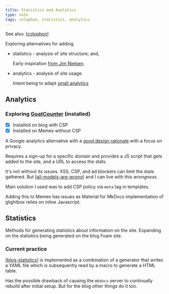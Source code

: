 ```yaml
---
title: Statistics and Analytics
type: note
tags: colophon, statistics, analytics
---
```


See also: [[colophon]]

Exploring alternatives for adding

- statistics - analysis of site structure; and,

    Early inspiration [from Jim Nielsen](https://blog.jim-nielsen.com/about/internal-links/).
- analytics - analysis of site usage.

    Intent being to adapt [small analytics](https://benhoyt.com/writings/the-small-web-is-beautiful/#small-analytics)

## Analytics

### Exploring [GoatCounter](https://www.goatcounter.com) (installed)

- [x] Installed on blog with CSP
- [x] Installed on Memex without CSP

A Google analytics alternative with a [good design rationale](https://www.goatcounter.com/why) with a focus on privacy.

Requires a sign-up for a specific domain and provides a JS script that gets added to the site, and a URL to access the stats.

It's not without its issues. XSS, CSP, and ad blockers can limit the stats gathered. But [[all-models-are-wrong]] and I can live with this _wrongness_.

Main solution I used was to add CSP policy via `meta` tag in templates.

Adding this to Memex has issues as Material for MkDocs implementation of glightbox relies on inline Javascript.

## Statistics

Methods for generating statistics about information on the site. Expanding on the statistics being generated on the blog Foam site.

### Current practice

[[blog-statistics]] is implemented as a combination of a generator that writes a YAML file which is subsequently read by a macro to generate a HTML table.

Has the possible drawback of causing the `mkdocs` server to continually rebuild after initial setup. But for the blog other things do it too.








[//begin]: # "Autogenerated link references for markdown compatibility"
[colophon]: colophon "About (Colophon)"
[all-models-are-wrong]: ../sense/Teaching/all-models-are-wrong "All models are wrong"
[blog-statistics]: blog-statistics "Blog Statistics"
[//end]: # "Autogenerated link references"